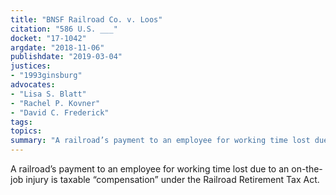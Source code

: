 ```yaml
---
title: "BNSF Railroad Co. v. Loos"
citation: "586 U.S. ___"
docket: "17-1042"
argdate: "2018-11-06"
publishdate: "2019-03-04"
justices:
- "1993ginsburg"
advocates:
- "Lisa S. Blatt"
- "Rachel P. Kovner"
- "David C. Frederick"
tags:
topics:
summary: "A railroad’s payment to an employee for working time lost due to an on-the-job injury is taxable “compensation” under the Railroad Retirement Tax Act."
---
```

A railroad’s payment to an employee for working time lost due to an on-the-job injury is taxable “compensation” under the Railroad Retirement Tax Act.